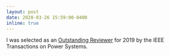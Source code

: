 ```yaml
---
layout: post
date: 2020-03-26 15:59:00-0400
inline: true
---
```


I was selected as an [Outstanding Reviewer](https://www.ieee-pes.org/images/files/pdf/transactions-reviewers/outstanding-reviewers-for-pwrs-for-2019.pdf) for 2019 by the IEEE Transactions on Power Systems.
